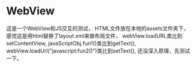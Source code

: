 # WebView
这是一个WebView和JS交互的测试，
HTML文件放在本地的assets文件夹下，
感觉这是用html替换了layout.xml来做布局文件，
webView.loadURL类比到setContentView,
javaScriptObj.fun1()类比到getText(),
webView.loadUrl("javascript:fun2()")类比到setText(),
还没深入原理，先测试一下。
